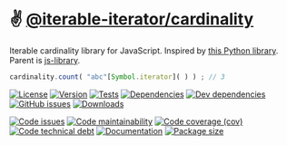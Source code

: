 :v: [@iterable-iterator/cardinality](https://iterable-iterator.github.io/cardinality)
==

Iterable cardinality library for JavaScript.
Inspired by [this Python library](https://github.com/wbolster/cardinality).
Parent is [js-library](https://github.com/make-github-pseudonymous-again/js-library).

```js
cardinality.count( "abc"[Symbol.iterator]( ) ) ; // 3
```

[![License](https://img.shields.io/github/license/iterable-iterator/cardinality.svg)](https://raw.githubusercontent.com/iterable-iterator/cardinality/main/LICENSE)
[![Version](https://img.shields.io/npm/v/@iterable-iterator/cardinality.svg)](https://www.npmjs.org/package/@iterable-iterator/cardinality)
[![Tests](https://img.shields.io/github/workflow/status/iterable-iterator/cardinality/ci:test?event=push&label=tests)](https://github.com/iterable-iterator/cardinality/actions/workflows/ci:test.yml?query=branch:main)
[![Dependencies](https://img.shields.io/david/iterable-iterator/cardinality.svg)](https://david-dm.org/iterable-iterator/cardinality)
[![Dev dependencies](https://img.shields.io/david/dev/iterable-iterator/cardinality.svg)](https://david-dm.org/iterable-iterator/cardinality?type=dev)
[![GitHub issues](https://img.shields.io/github/issues/iterable-iterator/cardinality.svg)](https://github.com/iterable-iterator/cardinality/issues)
[![Downloads](https://img.shields.io/npm/dm/@iterable-iterator/cardinality.svg)](https://www.npmjs.org/package/@iterable-iterator/cardinality)

[![Code issues](https://img.shields.io/codeclimate/issues/iterable-iterator/cardinality.svg)](https://codeclimate.com/github/iterable-iterator/cardinality/issues)
[![Code maintainability](https://img.shields.io/codeclimate/maintainability/iterable-iterator/cardinality.svg)](https://codeclimate.com/github/iterable-iterator/cardinality/trends/churn)
[![Code coverage (cov)](https://img.shields.io/codecov/c/gh/iterable-iterator/cardinality/main.svg)](https://codecov.io/gh/iterable-iterator/cardinality)
[![Code technical debt](https://img.shields.io/codeclimate/tech-debt/iterable-iterator/cardinality.svg)](https://codeclimate.com/github/iterable-iterator/cardinality/trends/technical_debt)
[![Documentation](https://iterable-iterator.github.io/cardinality/badge.svg)](https://iterable-iterator.github.io/cardinality/source.html)
[![Package size](https://img.shields.io/bundlephobia/minzip/@iterable-iterator/cardinality)](https://bundlephobia.com/result?p=@iterable-iterator/cardinality)
